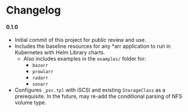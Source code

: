 # Changelog

#### 0.1.0
- Initial commit of this project for public review and use.
- Includes the baseline resources for any *arr application to run in Kubernetes with Helm Library charts.
    - Also includes examples in the `examples/` folder for:
        - `bazarr`
        - `prowlarr`
        - `radarr`
        - `sonarr`
- Configures `_pvc.tpl` with iSCSI and existing `StorageClass` as a prerequisite. In the future, may re-add the conditional parsing of NFS volume type.